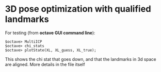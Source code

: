 # 3D pose optimization with qualified landmarks

For testing (from **octave GUI command line**):

    $octave> MultiICP
    $octave> chi_stats
    $octave> plotState(XL, XL_guess, XL_true);

This shows the chi stat that goes down, and that the landmarks in 3d space are aligned.
More details in the file itself
